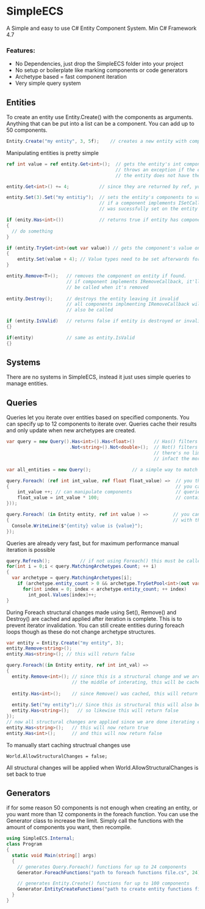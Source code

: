 # SimpleECS
A Simple and easy to use C# Entity Component System.
Min C# Framework 4.7

### Features:
* No Dependencies, just drop the SimpleECS folder into your project
* No setup or boilerplate like marking components or code generators
* Archetype based = fast component iteration
* Very simple query system

## Entities
To create an entity use Entity.Create() with the components as arguments. 
Anything that can be put into a list can be a component.
You can add up to 50 components.
```C#
Entity.Create("my entity", 3, 5f);    // creates a new entity with components
```

Manipulating entities is pretty simple
```C#
ref int value = ref entity.Get<int>();  // gets the entity's int component by ref value. 
                                        // throws an exception if the entity is invalid or
                                        // the entity does not have the component

entity.Get<int>() += 4;           // since they are returned by ref, you can assign values directly

entity.Set(3).Set("my entitiy");  // sets the entity's components to values. Component is added if not already on entity.
                                  // if a component implements ISetCallback, it will be called if it
                                  // was sucessfully set on the entity

if (enity.Has<int>())             // returns true if entity has component
{
  // do something
}

if (entity.TryGet<int>(out var value)) // gets the component's value on entity, returns false if not found
{
    entity.Set(value + 4); // Value types need to be set afterwards for changes to take place
}

entity.Remove<T>();   // removes the component on entity if found.
                      // if component implements IRemoveCallback, it'll
                      // be called when it's removed
                    
entity.Destroy();     // destroys the entity leaving it invalid
                      // all components implmenting IRemoveCallback will
                      // also be called

if (entity.IsValid)   // returns false if entity is destroyed or invalid
{}

if(entity)            // same as entity.IsValid
{}
```
## Systems

There are no systems in SimpleECS, instead it just uses simple queries to manage entities.


## Queries

Queries let you iterate over entities based on specified components.
You can specify up to 12 components to iterate over.
Queries cache their results and only update when new archetypes are created.

```C#
var query = new Query().Has<int>().Has<float>()       // Has() filters entities to those with components
                       .Not<string>().Not<double>();  // Not() filters for those that do not
                                                      // there's no limit to the amount of filters you can add
                                                      // infact the more specific the better

var all_entities = new Query();               // a simple way to match against all entities is to make a query with no filters

query.Foreach( (ref int int_value, ref float float_value) =>  // you then use the foreach function to update your components
{                                                             // you can use up to 12 components in the query
    int_value ++; // can manipulate components                // queries operate only on entities that match both the query and 
    float_value = int_value * 100;                            // contains all the components in the foreach function
}));

query.Foreach( (in Entity entity, ref int value ) =>         // you can access the owner entity by putting it in the first position
{                                                            // with the in keyword followed by any components you want to use
  Console.WriteLine($"{entity} value is {value}");                  
});
```

Queries are already very fast, but for maximum performance manual iteration is possible
```C#
query.Refresh();           // if not using Foreach() this must be called manually to keep the query up-to-date
for(int i = 0;i < query.MatchingArchetypes.Count; ++ i)
{
  var archetype = query.MatchingArchetypes[i];
    if (archetype.entity_count > 0 && archetype.TryGetPool<int>(out var int_pool))
      for(int index = 0; index < archetype.entity_count; ++ index)
        int_pool.Values[index]++;
}
```

During Foreach structural changes made using Set(), Remove() and Destroy() are
cached and applied after iteration is complete. This is to prevent iterator
invalidation. You can still create entities during foreach loops though as these
do not change archetype structures.

```C#
var entity = Entity.Create("my entity", 3);
entity.Remove<string>();
entity.Has<string>(); // this will return false

query.Foreach((in Entity entity, ref int int_val) =>
{
  entity.Remove<int>(); // since this is a structural change and we are in 
                        // the middle of interating, this will be cached
  
  entity.Has<int>();    // since Remove() was cached, this will return true
  
  entity.Set("my entity");// Since this is structural this will also be cached
  entity.Has<string>();   // so likewise this will return false
});
// now all structural changes are applied since we are done iterating entities
entity.Has<string>();   // this will now return true
entity.Has<int>();      // and this will now return false
```

To manually start caching structrual changes use
```
World.AllowStructuralChanges = false;
```
All structural changes will be applied when
World.AllowStructuralChanges is set back to true

## Generators
if for some reason 50 components is not enough when creating an entity, or
you want more than 12 components in the foreach function. You can use
the Generator class to increase the limit. Simply call the functions
with the amount of components you want, then recompile.

```C#
using SimpleECS.Internal;
class Program
{
  static void Main(string[] args)
  {
    // generates Query.Foreach() functions for up to 24 components
    Generator.ForeachFunctions("path to foreach functions file.cs", 24); 

    // generates Entity.Create() functions for up to 100 components
    Generator.EntityCreateFunctions("path to create entity functions file.cs", 100); 
  }
}
```
